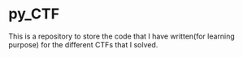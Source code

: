 # py_CTF

This is a repository to store the code that I have written(for learning purpose) for the different CTFs that I solved.
